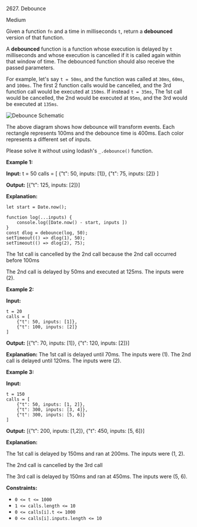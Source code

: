 2627\. Debounce

Medium

Given a function `fn` and a time in milliseconds `t`, return a **debounced** version of that function.

A **debounced** function is a function whose execution is delayed by `t` milliseconds and whose execution is cancelled if it is called again within that window of time. The debounced function should also receive the passed parameters.

For example, let's say `t = 50ms`, and the function was called at `30ms`, `60ms`, and `100ms`. The first 2 function calls would be cancelled, and the 3rd function call would be executed at `150ms`. If instead `t = 35ms`, The 1st call would be cancelled, the 2nd would be executed at `95ms`, and the 3rd would be executed at `135ms`.

![Debounce Schematic](https://leetcode-in-java.github.io/src/main/java/g2601_2700/s2627_debounce/screen-shot-2023-04-08-at-11048-pm.png)

The above diagram shows how debounce will transform events. Each rectangle represents 100ms and the debounce time is 400ms. Each color represents a different set of inputs.

Please solve it without using lodash's `_.debounce()` function.

**Example 1:**

**Input:** t = 50 calls = [ {"t": 50, inputs: [1]}, {"t": 75, inputs: [2]} ]

**Output:** [{"t": 125, inputs: [2]}]

**Explanation:** 

    let start = Date.now(); 
    
    function log(...inputs) { 
        console.log([Date.now() - start, inputs ]) 
    } 
    const dlog = debounce(log, 50); 
    setTimeout(() => dlog(1), 50); 
    setTimeout(() => dlog(2), 75); 

The 1st call is cancelled by the 2nd call because the 2nd call occurred before 100ms 

The 2nd call is delayed by 50ms and executed at 125ms. The inputs were (2).

**Example 2:**

**Input:** 

    t = 20 
    calls = [ 
        {"t": 50, inputs: [1]}, 
        {"t": 100, inputs: [2]} 
    ]

**Output:** [{"t": 70, inputs: [1]}, {"t": 120, inputs: [2]}]

**Explanation:** The 1st call is delayed until 70ms. The inputs were (1). The 2nd call is delayed until 120ms. The inputs were (2).

**Example 3:**

**Input:** 

    t = 150 
    calls = [ 
        {"t": 50, inputs: [1, 2]}, 
        {"t": 300, inputs: [3, 4]}, 
        {"t": 300, inputs: [5, 6]} 
    ]

**Output:** [{"t": 200, inputs: [1,2]}, {"t": 450, inputs: [5, 6]}]

**Explanation:** 

The 1st call is delayed by 150ms and ran at 200ms. The inputs were (1, 2). 

The 2nd call is cancelled by the 3rd call 

The 3rd call is delayed by 150ms and ran at 450ms. The inputs were (5, 6).

**Constraints:**

*   `0 <= t <= 1000`
*   `1 <= calls.length <= 10`
*   `0 <= calls[i].t <= 1000`
*   `0 <= calls[i].inputs.length <= 10`